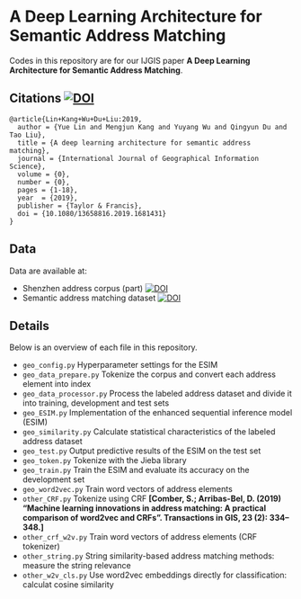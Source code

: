 # A Deep Learning Architecture for Semantic Address Matching


Codes in this repository are for our IJGIS paper **A Deep Learning Architecture for Semantic Address Matching**.


Citations [![DOI](https://zenodo.org/badge/DOI/10.5281/zenodo.3476661.svg)](https://doi.org/10.5281/zenodo.3476661)
--------
```
@article{Lin+Kang+Wu+Du+Liu:2019,
  author = {Yue Lin and Mengjun Kang and Yuyang Wu and Qingyun Du and Tao Liu},
  title = {A deep learning architecture for semantic address matching},
  journal = {International Journal of Geographical Information Science},
  volume = {0},
  number = {0},
  pages = {1-18},
  year  = {2019},
  publisher = {Taylor & Francis},
  doi = {10.1080/13658816.2019.1681431}
}
```



Data
--------
Data are available at:

  - Shenzhen address corpus (part) [![DOI](https://zenodo.org/badge/DOI/10.5281/zenodo.3477633.svg)](https://doi.org/10.5281/zenodo.3477633)
  - Semantic address matching dataset [![DOI](https://zenodo.org/badge/DOI/10.5281/zenodo.3477007.svg)](https://doi.org/10.5281/zenodo.3477007)



Details
--------
Below is an overview of each file in this repository.

  - `geo_config.py` Hyperparameter settings for the ESIM
  - `geo_data_prepare.py` Tokenize the corpus and convert each address element into index
  - `geo_data_processor.py` Process the labeled address dataset and divide it into training, development and test sets
  - `geo_ESIM.py` Implementation of the enhanced sequential inference model (ESIM)
  - `geo_similarity.py` Calculate statistical characteristics of the labeled address dataset
  - `geo_test.py` Output predictive results of the ESIM on the test set
  - `geo_token.py` Tokenize with the Jieba library
  - `geo_train.py` Train the ESIM and evaluate its accuracy on the development set
  - `geo_word2vec.py` Train word vectors of address elements
  - `other_CRF.py` Tokenize using CRF **[Comber, S.; Arribas-Bel, D. (2019) “Machine learning innovations in address matching: A practical comparison of word2vec and CRFs”. Transactions in GIS, 23 (2): 334–348.]** 
  - `other_crf_w2v.py` Train word vectors of address elements (CRF tokenizer)
  - `other_string.py` String similarity-based address matching methods: measure the string relevance
  - `other_w2v_cls.py` Use word2vec embeddings directly for classification: calculat cosine similarity
